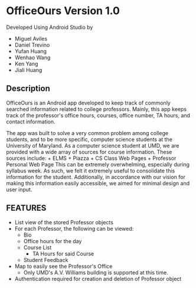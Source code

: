 OfficeOurs Version 1.0
===========================

Developed Using Android Studio by
+ Miguel Aviles
+ Daniel Trevino
+ Yufan Huang
+ Wenhao Wang
+ Ken Yang
+ Jiali Huang

Description
-----------
OfficeOurs is an Android app developed to keep track of commonly searched
information related to college professors. Mainly, this app keeps track of the
professor's office hours, courses, office number, TA hours, and contact
information.

The app was built to solve a very common problem among college students, and
to be more specific, computer science students at the University of Maryland. As
a computer science student at UMD, we are provided with a wide array of sources
for course information. These sources include:
        + ELMS
        + Piazza
        + CS Class Web Pages
        + Professor Personal Web Page
This can be extremely overwhelming, especially during syllabus week.
As such, we felt it extremely useful to consolidate this information for the
student. Additionally, in accordance with our vision for making this information
easily accessible, we aimed for minimal design and user input.

## FEATURES
- List view of the stored Professor objects
- For each Professor, the following can be viewed:
    - Bio
    - Office hours for the day
    - Course List
        - TA Hours for said Course
    - Student Feedback
- Map to easily see the Professor's Office
    - Only UMD's A.V. Williams building is supported at this time.
- Authentication required for creation and deletion of Professor object
